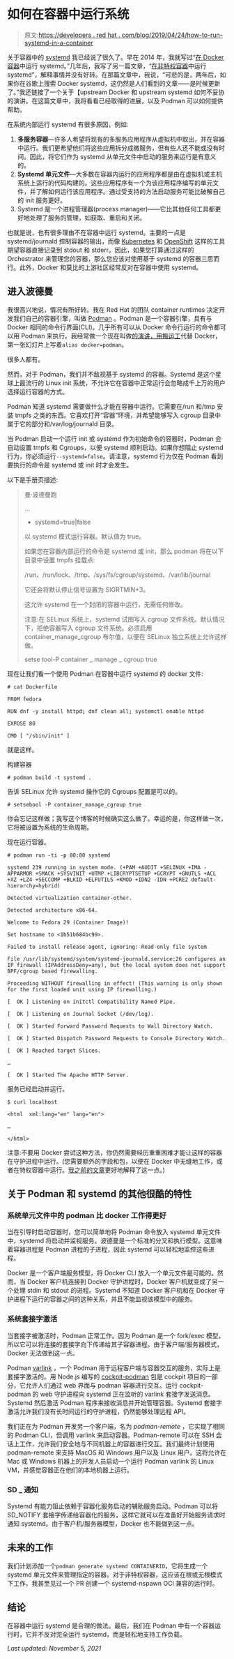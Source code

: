 # 如何在容器中运行系统

> 原文:[https://developers . red hat . com/blog/2019/04/24/how-to-run-systemd-in-a-container](https://developers.redhat.com/blog/2019/04/24/how-to-run-systemd-in-a-container)

关于容器中的 [systemd](https://github.com/systemd/systemd) 我已经说了很久了。早在 2014 年，我就写过“[在 Docker 容器](https://developers.redhat.com/blog/2014/05/05/running-systemd-within-docker-container/)中运行 systemd。”几年后，我写了另一篇文章，“[在非特权容器](https://developers.redhat.com/blog/2016/09/13/running-systemd-in-a-non-privileged-container/)中运行 systemd”，解释事情并没有好转。在那篇文章中，我说，“可悲的是，两年后，如果你在谷歌上搜索 Docker systemd，这仍然是人们看到的文章——是时候更新了。”我还链接了一个关于【upstream Docker 和 upstream systemd 如何不妥协的演讲。在这篇文章中，我将看看已经取得的进展，以及 Podman 可以如何提供帮助。

在系统内部运行 systemd 有很多原因，例如:

1.  **多服务容器**—许多人希望将现有的多服务应用程序从虚拟机中取出，并在容器中运行。我们更希望他们将这些应用拆分成微服务，但有些人还不能或没有时间。因此，将它们作为 systemd 从单元文件中启动的服务来运行是有意义的。
2.  **Systemd 单元文件**—大多数在容器内运行的应用程序都是由在虚拟机或主机系统上运行的代码构建的。这些应用程序有一个为该应用程序编写的单元文件，并了解如何运行该应用程序。通过受支持的方法启动服务可能比破解自己的 init 服务更好。
3.  Systemd 是一个进程管理器(process manager)——它比其他任何工具都更好地处理了服务的管理，如获取、重启和关闭。

也就是说，也有很多理由不在容器中运行 systemd。主要的一点是 systemd/journald 控制容器的输出，而像 [Kubernetes](https://kubernetes.io/) 和 [OpenShift](https://www.openshift.com/) 这样的工具期望容器直接记录到 stdout 和 stderr。因此，如果您打算通过这样的 Orchestrator 来管理您的容器，那么您应该对使用基于 systemd 的容器三思而行。此外，Docker 和莫比的上游社区经常反对在容器中使用 systemd。

## 进入波德曼

我很高兴地说，情况有所好转。我在 Red Hat 的团队 container runtimes 决定开发我们自己的容器引擎，叫做 [Podman](https://github.com/containers/libpod) 。Podman 是一个容器引擎，具有与 Docker 相同的命令行界面(CLI)。几乎所有可以从 Docker 命令行运行的命令都可以用 Podman 来执行。我经常做一个现在叫做[的演讲，用搬运工](https://podman.io/talks/2018/10/01/talk-replace-docker-with-podman.html)代替 Docker，第一张幻灯片上写着`alias docker=podman`。

很多人都有。

然而，对于 Podman，我们并不敌视基于 systemd 的容器。Systemd 是这个星球上最流行的 Linux init 系统，不允许它在容器中正常运行会忽略成千上万的用户选择运行容器的方式。

Podman 知道 systemd 需要做什么才能在容器中运行。它需要在/run 和/tmp 安装 tmpfs 之类的东西。它喜欢打开“容器”环境，并希望能够写入 cgroup 目录中属于它的部分和/var/log/journald 目录。

当 Podman 启动一个运行 init 或 systemd 作为初始命令的容器时，Podman 会自动设置 tmpfs 和 Cgroups，以便 systemd 顺利启动。如果你想阻止 systemd 行为，你必须运行`--systemd=false`。请注意，systemd 行为仅在 Podman 看到要执行的命令是 systemd 或 init 时才会发生。

以下是手册页描述:

> 曼·波德曼跑
> 
> …
> 
> - systemd=true|false
> 
> 以 systemd 模式运行容器。默认值为 true。
> 
> 如果您在容器内部运行的命令是 systemd 或 init，那么 podman 将在以下目录中设置 tmpfs 挂载点:
> 
> /run、/run/lock、/tmp、/sys/fs/cgroup/systemd、/var/lib/journal
> 
> 它还会将默认停止信号设置为 SIGRTMIN+3。
> 
> 这允许 systemd 在一个封闭的容器中运行，无需任何修改。
> 
> 注意:在 SELinux 系统上，systemd 试图写入 cgroup 文件系统。默认情况下，拒绝容器写入 cgroup 文件系统。必须启用 container_manage_cgroup 布尔值，以便在 SELinux 独立系统上允许这样做。
> 
> setse tool-P container _ manage _ cgroup true

现在让我们看一个使用 Podman 在容器中运行 systemd 的 docker 文件:

```
# cat Dockerfile

FROM fedora

RUN dnf -y install httpd; dnf clean all; systemctl enable httpd

EXPOSE 80

CMD [ "/sbin/init" ]

```

就是这样。

构建容器

```
# podman build -t systemd .
```

告诉 SELinux 允许 systemd 操作它的 Cgroups 配置是可以的。

```
# setsebool -P container_manage_cgroup true
```

你会忘记这样做；我写这个博客的时候确实这么做了。幸运的是，你这样做一次，它将被设置为系统的生命周期。

现在运行容器。

```
# podman run -ti -p 80:80 systemd

systemd 239 running in system mode. (+PAM +AUDIT +SELINUX +IMA -APPARMOR +SMACK +SYSVINIT +UTMP +LIBCRYPTSETUP +GCRYPT +GNUTLS +ACL +XZ +LZ4 +SECCOMP +BLKID +ELFUTILS +KMOD +IDN2 -IDN +PCRE2 default-hierarchy=hybrid)

Detected virtualization container-other.

Detected architecture x86-64.

Welcome to Fedora 29 (Container Image)!

Set hostname to <1b51b684bc99>.

Failed to install release agent, ignoring: Read-only file system

File /usr/lib/systemd/system/systemd-journald.service:26 configures an IP firewall (IPAddressDeny=any), but the local system does not support BPF/cgroup based firewalling.

Proceeding WITHOUT firewalling in effect! (This warning is only shown for the first loaded unit using IP firewalling.)

[  OK ] Listening on initctl Compatibility Named Pipe.

[  OK ] Listening on Journal Socket (/dev/log).

[  OK ] Started Forward Password Requests to Wall Directory Watch.

[  OK ] Started Dispatch Password Requests to Console Directory Watch.

[  OK ] Reached target Slices.

…

[  OK ] Started The Apache HTTP Server.

```

服务已经启动并运行。

```
$ curl localhost

<html  xml:lang="en" lang="en">

…

</html>

```

注意:不要用 Docker 尝试这种方法，你仍然需要经历重重困难才能让这样的容器在守护进程中运行。(您需要额外的字段和包，以便在 Docker 中无缝地工作，或者在特权容器中运行。[我之前的文章](https://developers.redhat.com/blog/2016/09/13/running-systemd-in-a-non-privileged-container/)更好地解释了这一点。)

## 关于 Podman 和 systemd 的其他很酷的特性

### 系统单元文件中的 podman 比 docker 工作得更好

当在引导时启动容器时，您可以简单地将 Podman 命令放入 systemd 单元文件中，systemd 将启动并监视服务。波德曼是一个标准的分叉和执行模型。这意味着容器进程是 Podman 进程的子进程，因此 systemd 可以轻松地监控这些进程。

Docker 是一个客户端服务模型，将 Docker CLI 放入一个单元文件是可能的。然而，当 Docker 客户机连接到 Docker 守护进程时，Docker 客户机就变成了另一个处理 stdin 和 stdout 的进程。Systemd 不知道 Docker 客户机和在 Docker 守护进程下运行的容器之间的这种关系，并且不能监视该模型中的服务。

### 系统套接字激活

当套接字被激活时，Podman 正常工作。因为 Podman 是一个 fork/exec 模型，所以它可以将连接的套接字向下传递给其子容器进程。由于客户端/服务器模式，Docker 无法做到这一点。

Podman [varlink](https://varlink.org/) ，一个 Podman 用于远程客户端与容器交互的服务，实际上是套接字激活的。用 Node.js 编写的 [cockpit-podman](https://github.com/cockpit-project/cockpit-podman) 包是 cockpit 项目的一部分，它允许人们通过 web 界面与 podman 容器进行交互。运行 cockpit-podman 的 web 守护进程向 systemd 正在监听的 varlink 套接字发送消息。Systemd 然后激活 Podman 程序来接收消息并开始管理容器。Systemd 套接字激活允许我们没有长时间运行的守护进程，仍然能够处理远程 API。

我们正在为 Podman 开发另一个客户端，名为 *podman-remote* ，它实现了相同的 Podman CLI，但调用 varlink 来启动容器。Podman-remote 可以在 SSH 会话上工作，允许我们安全地与不同机器上的容器进行交互。我们最终计划使用 podman-remote 来支持 MacOS 和 Windows 用户以及 Linux 用户。这将允许在 Mac 或 Windows 机器上的开发人员启动一个运行 Podman varlink 的 Linux VM，并感觉容器正在他们的本地机器上运行。

### SD _ 通知

Systemd 有能力阻止依赖于容器化服务启动的辅助服务启动。Podman 可以将 SD_NOTIFY 套接字传递给容器化的服务，这样它就可以在准备好开始服务请求时通知 systemd。由于客户机/服务器模型，Docker 也不能做到这一点。

## 未来的工作

我们计划添加一个`podman generate systemd CONTAINERID`，它将生成一个 systemd 单元文件来管理指定的容器。对于非特权容器，这应该在根或无根模式下工作。我甚至见过一个 PR 创建一个 systemd-nspawn OCI 兼容的运行时。

## 结论

在容器中运行 systemd 是合理的做法。最后，我们在 Podman 中有一个容器运行时，它并不反对完全运行 systemd，而是轻松地支持工作负载。

*Last updated: November 5, 2021*